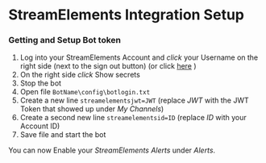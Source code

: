 # StreamElements Integration Setup

### Getting and Setup Bot token

1. Log into your StreamElements Account and *click* your Username on the right side (next to the sign out button) (or click [here](https://streamelements.com/dashboard/account/channels) )
2. On the right side *click* Show secrets
3. Stop the bot
4. Open file `BotName\config\botlogin.txt`
5. Create a new line `streamelementsjwt=JWT` (replace *JWT* with the JWT Token that showed up under *My Channels*)
6. Create a second new line `streamelementsid=ID` (replace *ID* with your Account ID)
7. Save file and start the bot

You can now Enable your *StreamElements Alerts* under *Alerts*.

